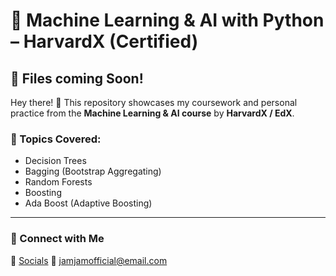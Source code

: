 # 🚀 Machine Learning & AI with Python – HarvardX (Certified)  

## 🌟 Files coming Soon!  

Hey there! 👋 This repository showcases my coursework and personal practice from the **Machine Learning & AI course** by **HarvardX / EdX**.  

### 📌 Topics Covered:  
- Decision Trees 
- Bagging (Bootstrap Aggregating)
- Random Forests
- Boosting
- Ada Boost (Adaptive Boosting)

---

### 🔗 Connect with Me  
📸 <a href="https://www.linktr.ee/jamjam_official">Socials</a>
📧 jamjamofficial@email.com
